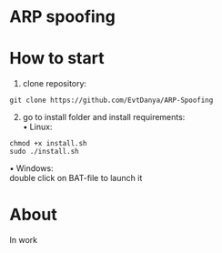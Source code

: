 # ARP spoofing

# How to start   
1) clone repository: 
  ```
  git clone https://github.com/EvtDanya/ARP-Spoofing
  ``` 
2) go to install folder and install requirements:  
• Linux:
  ```
  chmod +x install.sh
  sudo ./install.sh
  ``` 
• Windows:  
double click on BAT-file to launch it

# About  
In work